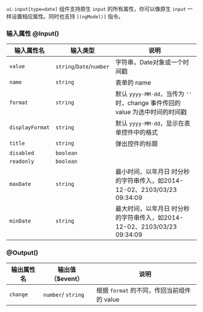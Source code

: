 `ui-input[type=date]` 组件支持原生 `input` 的所有属性，你可以像原生 `input` 一样设置相应属性。同时也支持 `[(ngModel)]` 指令。

### 输入属性 @Input() 

| 输入属性名 | 输入类型  | 说明    |
| --        | --        | --        |
| `value`      | `string`/`Date`/`number`   | 字符串，Date对象或一个时间戳  |
| `name`      | `string`   | 表单的 name |
| `format`      | `string`   | 默认 `yyyy-MM-dd`，当传为 `''` 时，change 事件传回的 value 为选中时间的时间戳 |
| `displayFormat`      | `string`   | 默认 `yyyy-MM-dd`，显示在表单控件中的格式 |
| `title`      | `string`   | 弹出控件的标题 |
| `disabled`      | `boolean`   |  |
| `readonly`      | `boolean`   |  |
| `maxDate`      | `string`   | 最小时间，以年月日 时分秒的字符串传入，如2014-12-02、2103/03/23 09:34:09 |
| `minDate`      | `string`   | 最大时间，以年月日 时分秒的字符串传入，如2014-12-02、2103/03/23 09:34:09 |

### @Output()
| 输出属性名 | 输出值（$event）  | 说明    |
| --        | --        | --        |
| `change` | `number`/ `string`  | 根据 `format` 的不同，传回当前组件的 value |